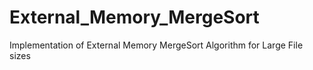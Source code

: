 # External_Memory_MergeSort
Implementation of External Memory MergeSort Algorithm for Large File sizes
